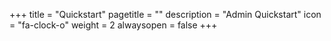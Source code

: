 +++
title = "Quickstart"
pagetitle = ""
description = "Admin Quickstart"
icon = "fa-clock-o"
weight = 2
alwaysopen = false
+++
